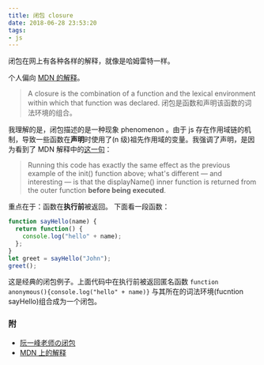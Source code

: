 ```yaml
---
title: 闭包 closure
date: 2018-06-28 23:53:20
tags: 
- js
---
```


闭包在网上有各种各样的解释，就像是哈姆雷特一样。

个人偏向 [MDN 的解释](https://developer.mozilla.org/en-US/docs/Web/JavaScript/Closures)。

> A closure is the combination of a function and the lexical environment within which that function was declared.
> 闭包是函数和声明该函数的词法环境的组合。

我理解的是，闭包描述的是一种现象 phenomenon 。由于 js 存在作用域链的机制，导致一些函数在**声明**时使用了(n 级)祖先作用域的变量。我强调了声明，是因为看到了 MDN 解释中的[这一句](https://developer.mozilla.org/en-US/docs/Web/JavaScript/Closures#Closure)：

> Running this code has exactly the same effect as the previous example of the init() function above; what's different — and interesting — is that the displayName() inner function is returned from the outer function **before being executed**.

重点在于：函数在**执行前**被返回。
下面看一段函数：

```js
function sayHello(name) {
  return function() {
    console.log("hello" + name);
  };
}
let greet = sayHello("John");
greet();
```

这是经典的闭包例子。上面代码中在执行前被返回匿名函数 `function anonymous(){console.log("hello" + name)}` 与其所在的词法环境(fucntion sayHello)组合成为一个闭包。

### 附

- [阮一峰老师の闭包](http://www.ruanyifeng.com/blog/2009/08/learning_javascript_closures.html)
- [MDN 上的解释](https://developer.mozilla.org/en-US/docs/Web/JavaScript/Closures)
